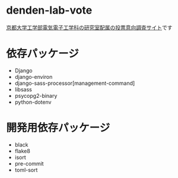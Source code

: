 # denden-lab-vote
[京都大学工学部電気電子工学科の研究室配属の投票意向調査サイト](https://denden-lab-vote.net/)です

# 依存パッケージ
- Django
- django-environ
- django-sass-processor[management-command]
- libsass
- psycopg2-binary
- python-dotenv

# 開発用依存パッケージ
- black
- flake8
- isort
- pre-commit
- toml-sort
